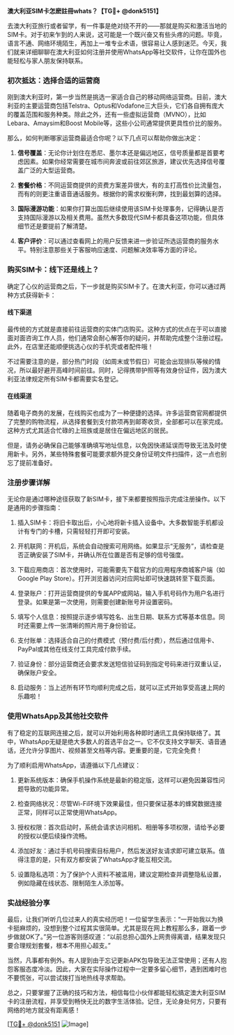 **澳大利亚SIM卡怎麽註冊whats？【TG💪+ @donk5151】**

去澳大利亚旅行或者留学，有一件事是绝对绕不开的——那就是购买和激活当地的SIM卡。对于初来乍到的人来说，这可能是一个既兴奋又有些头疼的问题。毕竟，语言不通、网络环境陌生，再加上一堆专业术语，很容易让人感到迷茫。今天，我们就来详细聊聊在澳大利亚如何注册并使用WhatsApp等社交软件，让你在国外也能轻松与家人朋友保持联系。

### 初次抵达：选择合适的运营商

刚到澳大利亚时，第一步当然是挑选一家适合自己的移动网络运营商。目前，澳大利亚的主要运营商包括Telstra、Optus和Vodafone三大巨头，它们各自拥有庞大的覆盖范围和服务种类。除此之外，还有一些虚拟运营商（MVNO），比如Lebara、Amaysim和Boost Mobile等，这些小公司通常提供更具性价比的服务。

那么，如何判断哪家运营商最适合你呢？以下几点可以帮助你做出决定：

1. **信号覆盖**：无论你计划住在悉尼、墨尔本还是偏远地区，信号质量都是首要考虑因素。如果你经常需要在城市间奔波或前往郊区旅游，建议优先选择信号覆盖广泛的大型运营商。
   
2. **套餐价格**：不同运营商提供的资费方案差异很大，有的主打高性价比流量包，而有的则更注重语音通话服务。根据你的需求权衡利弊，找到最划算的选择。

3. **国际漫游功能**：如果你打算出国后继续使用该SIM卡处理事务，记得确认是否支持国际漫游以及相关费用。虽然大多数现代SIM卡都具备这项功能，但具体细节还是要提前了解清楚。

4. **客户评价**：可以通过查看网上的用户反馈来进一步验证所选运营商的服务水平。特别注意那些关于客服响应速度、问题解决效率等方面的评论。

### 购买SIM卡：线下还是线上？

确定了心仪的运营商之后，下一步就是购买SIM卡了。在澳大利亚，你可以通过两种方式获得新卡：

#### 线下渠道
最传统的方式就是直接前往运营商的实体门店购买。这种方式的优点在于可以直接面对面咨询工作人员，他们通常会耐心解答你的疑问，并帮助完成整个注册过程。此外，在店里还能顺便挑选心仪的手机壳或者配件哦！

不过需要注意的是，部分热门时段（如周末或节假日）可能会出现排队等候的情况，所以最好避开高峰时间前往。同时，记得携带护照等有效身份证件，因为澳大利亚法律规定所有SIM卡都需要实名登记。

#### 在线渠道
随着电子商务的发展，在线购买也成为了一种便捷的选择。许多运营商官网都提供了完整的购物流程，从选择套餐到支付款项再到邮寄收货，全部都可以在家完成。这种方式尤其适合忙碌的上班族或是居住在偏远地区的居民。

但是，请务必确保自己能够准确填写地址信息，以免因快递延误而导致无法及时使用新卡。另外，某些特殊套餐可能要求额外提交身份证明文件扫描件，这一点也别忘了提前准备好。

### 注册步骤详解

无论你是通过哪种途径获取了新SIM卡，接下来都要按照指示完成注册操作。以下是通用的步骤指南：

1. 插入SIM卡：将旧卡取出后，小心地将新卡插入设备中。大多数智能手机都设计有专门的卡槽，只需轻轻打开即可安装。

2. 开机联网：开机后，系统会自动搜索可用网络。如果显示“无服务”，请检查是否正确安装了SIM卡，并确认所在位置是否有足够的信号强度。

3. 下载应用商店：首次使用时，可能需要先下载官方的应用程序商城客户端（如Google Play Store）。打开浏览器访问对应网址即可快速跳转至下载页面。

4. 登录账户：打开运营商提供的专属APP或网站，输入手机号码作为用户名进行登录。如果是第一次使用，则需要创建新账号并设置密码。

5. 填写个人信息：按照提示逐步填写姓名、出生日期、联系方式等基本信息。同时还需要上传一张清晰的照片用于身份验证。

6. 支付账单：选择适合自己的付费模式（预付费/后付费），然后通过信用卡、PayPal或其他在线支付工具完成付款手续。

7. 验证身份：部分运营商还会要求发送短信验证码到指定号码来进行双重认证，确保账户安全。

8. 启动服务：当上述所有环节均顺利完成之后，就可以正式开始享受高速上网的乐趣啦！

### 使用WhatsApp及其他社交软件

有了稳定的互联网连接之后，就可以开始利用各种即时通讯工具保持联络了。其中，WhatsApp无疑是绝大多数人的首选平台之一。它不仅支持文字聊天、语音通话，还允许分享图片、视频甚至文档等内容。更重要的是，它完全免费！

为了顺利启用WhatsApp，请遵循以下几点建议：

1. 更新系统版本：确保手机操作系统是最新的稳定版，这样可以避免因兼容性问题导致的功能异常。

2. 检查网络状况：尽管Wi-Fi环境下效果最佳，但只要保证基本的蜂窝数据连接正常，同样可以正常使用WhatsApp。

3. 授权权限：首次启动时，系统会请求访问相机、相册等多项权限，请给予必要的授权以便后续操作流畅。

4. 添加好友：通过手机号码搜索目标用户，然后发送好友请求即可建立联系。值得注意的是，只有双方都安装了WhatsApp才能互相交流。

5. 设置隐私选项：为了保护个人资料不被滥用，建议定期检查并调整隐私设置，例如隐藏在线状态、限制陌生人添加等。

### 实战经验分享

最后，让我们听听几位过来人的真实经历吧！一位留学生表示：“一开始我以为换卡挺麻烦的，没想到整个过程其实很简单。尤其是现在网上教程那么多，跟着一步步做就OK了。”另一位游客则感叹道：“以前总担心国外上网贵得离谱，结果发现只要合理规划套餐，根本不用担心超支。”

当然，凡事都有例外。有人提到由于忘记更新APK包导致无法正常使用；还有人抱怨客服态度冷淡。因此，大家在实际操作过程中一定要多留心细节，遇到困难时也不要慌张，可以尝试拨打当地热线寻求帮助。

总之，只要掌握了正确的技巧和方法，相信每位小伙伴都能轻松搞定澳大利亚SIM卡的注册流程，并享受到畅快无比的数字生活体验。记住，无论身处何方，只要有网络的地方就没有距离感！

[[TG💪+ @donk5151](https://t.me/s/donk5151) ![Image](https://i.postimg.cc/rwNCRYN7/Snipaste-2025-04-30-17-27-05.png)]